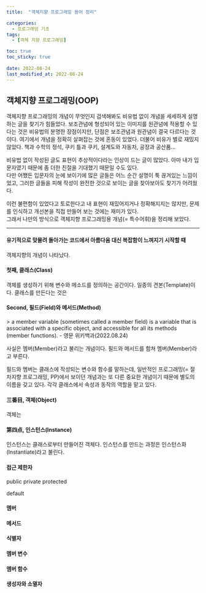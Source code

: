 ```yaml
---
title:  "객체지향 프로그래밍 용어 정리"

categories:
  - 프로그래밍 기초
tags:
  - [객체 지향 프로그래밍]

toc: true
toc_sticky: true
 
date: 2022-08-24
last_modified_at: 2022-08-24
---
```


<h2>객체지향 프로그래밍(OOP)</h2>
객체지향 프로그래밍의 개념이 무엇인지 검색해봐도 비유법 없이 개념을 세세하게 설명하는 글을 찾기가 힘들었다.  
보조관념에 형성되어 있는 이미지를 원관념에 적용할 수 있다는 것은 비유법의 분명한 장점이지만, 단점은 보조관념과 원관념이 결국 다르다는 것이다. 여기에서 개념을 정확히 살펴잡는 것에 혼동이 있었다.  
더불어 비유가 별로 재밌지 않았다. 책과 수학의 정석, 쿠키 틀과 쿠키, 설계도와 자동차, 공장과 공산품...  

비유법 없이 작성된 글도 표현이 추상적이다라는 인상이 드는 글이 많았다. 아마 내가 입문자였기 때문에 좀 더한 친절을 기대했기 때문일 수도 있다.  
다만 어쨌든 입문자의 눈에 보이기에 많은 글들은 어느 순간 설명이 툭 끊겨있는 느낌이었고, 그러한 글들을 피해 작성이 완전한 것으로 보이는 글을 찾아보아도 찾기가 어려웠다.

이런 불편함이 있었다고 토로한다고 내 표현이 재밌어지거나 정확해지지는 않지만, 문제를 인식하고 개선본을 직접 만들어 보는 것에는 재미가 있다.  
그래서 나만의 방식으로 객체지향 프로그래밍용 개념(= 특수어휘)을 정리해 보았다.

---

<h4>유기적으로 맞물려 돌아가는 코드에서 아름다움 대신 복잡함이 느껴지기 시작할 때</h4>
객체지향의 개념이 나타났다.




<h4>첫째, 클래스(Class)</h4>
객체를 생성하기 위해 변수와 메소드를 정의하는 공간이다. 일종의 견본(Template)이다.
클래스를 만든다는 것은 


<h4>Second, 필드(Field)와 메서드(Method)</h4>
> a member variable (sometimes called a member field) is a variable that is associated with a specific object, and accessible for all its methods (member functions). - 영문 위키백과(2022.08.24)

사실은 멤버(Member)라고 불리는 개념이다. 필드와 메서드를 함쳐 멤버(Member)라고 부른다.

필드와 멤버는 클래스에 작성되는 변수와 함수를 말하는데, 일반적인 프로그래밍(= 절차지향 프로그래밍, PP)에서 보이던 개념과는 또 다른 중요한 개념이기 때문에 별도의 이름을 갖고 있다.
각각 클래스에서 속성과 동작의 역할을 맡고 있다.

<h4>三番目, 객체(Object)</h4>

객체는

<h4>第四点, 인스턴스(Instance)</h4>

인스턴스는 클래스로부터 만들어진 객체다.  인스턴스를 만드는 과정은 인스턴스화(Instantiate)라고 불린다.

<h4>접근 제한자</h4>
public
private
protected

default

<h4>멤버</h4>

<h4>메서드</h4>

<h4>식별자</h4>

<h4>멤버 변수</h4>
<h4>멤버 함수</h4>
<h4>생성자와 소멸자</h4>
<h4></h4>
<h4></h4>
<h4></h4>
<h4></h4>
<h4></h4>
<h4></h4>
<h4></h4>
